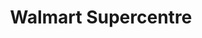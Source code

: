 ---
title: "Walmart Supercentre"
url: /calgary/walmart-supercentre-57-avenue-ne/
shop: Supermarkt
---